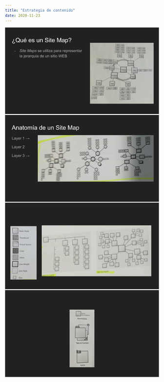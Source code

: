 ```yaml
---
title: "Estrategia de contenido"
date: 2020-11-23
---
```


![Explicación de estrategia de contenido: Site maps](Site-maps.png)
![Explicación de estrategia de contenido: Site maps](Site-maps-(1).png)
![Explicación de estrategia de contenido: Site maps](Site-maps-(2).png)
![Explicación de estrategia de contenido: Site maps](Site-maps-(3).png)